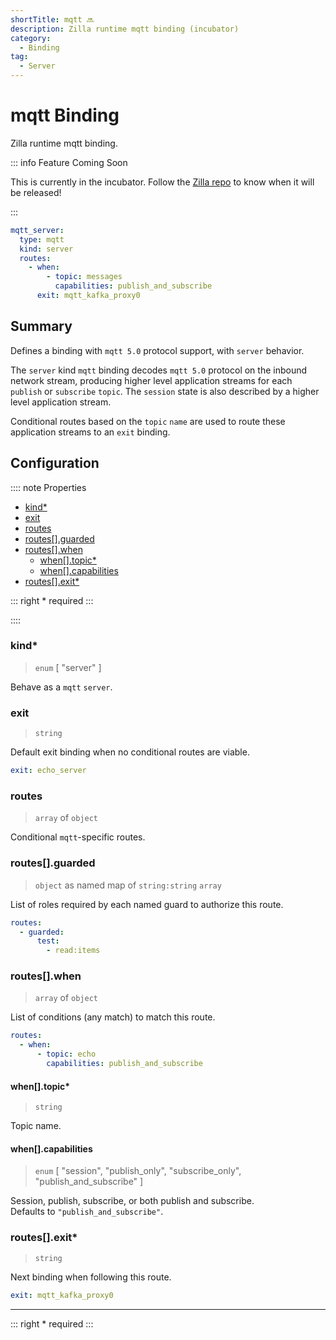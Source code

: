 ```yaml
---
shortTitle: mqtt 🔜
description: Zilla runtime mqtt binding (incubator)
category:
  - Binding
tag:
  - Server
---
```


# mqtt Binding

Zilla runtime mqtt binding.

::: info Feature Coming Soon

This is currently in the incubator. Follow the [Zilla repo](https://github.com/aklivity/zilla/releases) to know when it will be released!

:::

```yaml {2}
mqtt_server:
  type: mqtt
  kind: server
  routes:
    - when:
        - topic: messages
          capabilities: publish_and_subscribe
      exit: mqtt_kafka_proxy0
```

## Summary

Defines a binding with `mqtt 5.0` protocol support, with `server` behavior.

The `server` kind `mqtt` binding decodes `mqtt 5.0` protocol on the inbound network stream, producing higher level application streams for each `publish` or `subscribe` `topic`. The `session` state is also described by a higher level application stream.

Conditional routes based on the `topic` `name` are used to route these application streams to an `exit` binding.

## Configuration

:::: note Properties

- [kind\*](#kind)
- [exit](#exit)
- [routes](#routes)
- [routes\[\].guarded](#routes-guarded)
- [routes\[\].when](#routes-when)
  - [when\[\].topic\*](#when-topic)
  - [when\[\].capabilities](#when-capabilities)
- [routes\[\].exit\*](#routes-exit)

::: right
\* required
:::

::::

### kind\*

> `enum` [ "server" ]

Behave as a `mqtt` `server`.

### exit

> `string`

Default exit binding when no conditional routes are viable.

```yaml
exit: echo_server
```

### routes

> `array` of `object`

Conditional `mqtt`-specific routes.

### routes[].guarded

> `object` as named map of `string:string` `array`

List of roles required by each named guard to authorize this route.

```yaml
routes:
  - guarded:
      test:
        - read:items
```

### routes[].when

> `array` of `object`

List of conditions (any match) to match this route.

```yaml
routes:
  - when:
      - topic: echo
        capabilities: publish_and_subscribe
```

#### when[].topic\*

> `string`

Topic name.

#### when[].capabilities

> `enum` [ "session", "publish_only", "subscribe_only", "publish_and_subscribe" ]

Session, publish, subscribe, or both publish and subscribe.\
Defaults to `"publish_and_subscribe"`.

### routes[].exit\*

> `string`

Next binding when following this route.

```yaml
exit: mqtt_kafka_proxy0
```

---

::: right
\* required
:::
